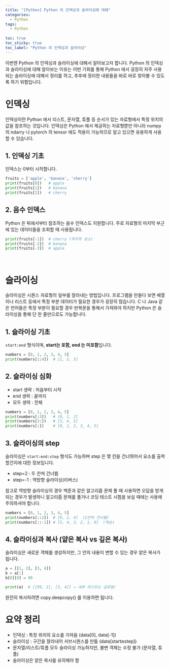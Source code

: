 ```yaml
---
title: "[Python] Python 의 인덱싱과 슬라이싱에 대해"
categories:
  - Python
tags:
  - Python
  
toc: true
toc_sticky: true
toc_label: "Python 의 인덱싱과 슬라이싱"
---
```


이번엔 Python 의 인덱싱과 슬라이싱에 대해서 알아보고자 합니다. Python 의 인덱싱과 슬라이싱에 대해 알아보는 이유는 이번 기회를 통해 Python 에서 굉장히 자주 사용되는 슬라이싱에 대해서 정리를 하고, 추후에 정리한 내용들을 바로 바로 찾아볼 수 있도록 하기 위함입니다.

# 인덱싱

인덱싱이란 Python 에서 리스트, 문자열, 튜플 등 순서가 있는 자료형에서 특정 위치의 값을 참조하는 것입니다. 인덱싱은 Python 에서 제공하는 자료형뿐만 아니라 numpy 의 ndarry 나 pytorch 의 tensor 에도 적용이 가능하므로 알고 있으면 유용하게 사용할 수 있습니다.

## 1. 인덱싱 기초

인덱스는 0부터 시작합니다. 

```python
fruits = ['apple', 'banana', 'cherry']
print(fruits[0])   # apple
print(fruits[1])   # banana
print(fruits[2])   # cherry
```

## 2. 음수 인덱스

Python 은 뒤에서부터 참조하는 음수 인덱스도 지원합니다. 주로 자료형의 마지막 부근에 있는 데이터들을 조회할 때 사용됩니다.

```python
print(fruits[-1])  # cherry (마지막 요소)
print(fruits[-2])  # banana
print(fruits[-3])  # apple
```

<br>

# 슬라이싱

슬라이싱은 시퀀스 자료형의 일부를 잘라내는 방법입니다. 프로그램을 만들다 보면 배열이나 리스트 등에서 특정 부분 데이터가 필요한 경우가 굉장히 많습니다. C 나 Java 같은 언어들은 특정 부분이 필요할 경우 반복문을 통해서 가져와야 하지만 Python 은 슬라이싱을 통해 단 한 줄만으로도 가능합니다.

## 1. 슬라이싱 기초

`start:end` 형식이며, **start는 포함, end 는 미포함**입니다.

```python
numbers = [0, 1, 2, 3, 4, 5]
print(numbers[1:4])  # [1, 2, 3]
```

## 2. 슬라이싱 심화

- start 생략 : 처음부터 시작
- end 생략 : 끝까지
- 모두 생략 : 전체

```python
numbers = [0, 1, 2, 3, 4, 5]
print(numbers[:3])   # [0, 1, 2]
print(numbers[3:])   # [3, 4, 5]
print(numbers[:])    # [0, 1, 2, 3, 4, 5]
```

## 3. 슬라이싱의 step

슬라이싱은 `start:end:step` 형식도 가능하며 step 은 몇 칸을 건너뛰어서 요소를 출력할건지에 대한 정보입니다.

- step=2 : 두 칸씩 건너뜀
- step=-1 : 역방향 슬라이싱(리버스)

참고로 역방향 슬라이싱의 경우 백준과 같은 알고리즘 문제 풀 때 사용하면 오답을 받게 되는 경우가 발생하니 알고리즘 문제를 풀거나 코딩 테스트 시험을 보실 때에는 사용에 주의하셔야 합니다.

```python
numbers = [0, 1, 2, 3, 4, 5]
print(numbers[::2])  # [0, 2, 4]  (2칸씩 건너뜀)
print(numbers[::-1]) # [5, 4, 3, 2, 1, 0]  (역순)
```

## 4. 슬라이싱과 복사 (얕은 복사 vs 깊은 복사)

슬라이싱은 새로운 객체를 생성하지만, 그 안의 내용이 변할 수 있는 경우 얕은 복사가 됩니다.

```python
a = [[1, 2], [3, 4]]
b = a[:]
b[0][0] = 99

print(a)  # [[99, 2], [3, 4]] → 내부 리스트는 공유됨!
```

완전히 복사하려면 copy.deepcopy() 를 이용하면 됩니다.

# 요약 정리

- 인덱싱 : 특정 위치의 요소를 가져옴 (data[0], data[-1])
- 슬라이싱 : 구간을 잘라내어 서브시퀀스를 만듦 (data[start:end:step])
- 문자열/리스트/튜플 모두 슬라이싱 가능하지만, 불변 객체는 수정 불가 (문자열, 튜플)
- 슬라이싱은 얕은 복사를 유의해야 함

